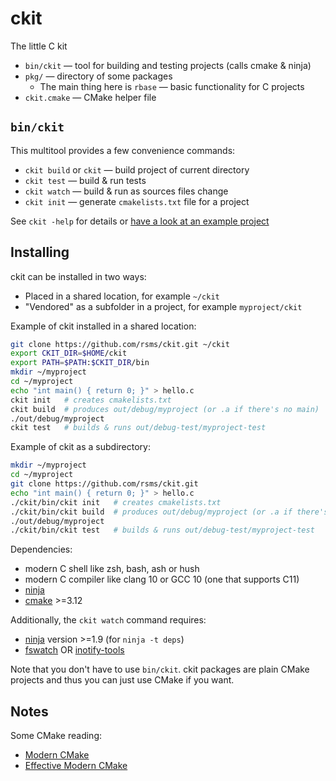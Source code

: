 # ckit

The little C kit

- `bin/ckit` — tool for building and testing projects (calls cmake & ninja)
- `pkg/` — directory of some packages
  - The main thing here is `rbase` — basic functionality for C projects
- `ckit.cmake` — CMake helper file


## `bin/ckit`

This multitool provides a few convenience commands:

- `ckit build` or `ckit` — build project of current directory
- `ckit test` — build & run tests
- `ckit watch` — build & run as sources files change
- `ckit init` — generate `cmakelists.txt` file for a project

See `ckit -help` for details or [have a look at an example project](example/hello)


## Installing

ckit can be installed in two ways:
- Placed in a shared location, for example `~/ckit`
- "Vendored" as a subfolder in a project, for example `myproject/ckit`

Example of ckit installed in a shared location:

```sh
git clone https://github.com/rsms/ckit.git ~/ckit
export CKIT_DIR=$HOME/ckit
export PATH=$PATH:$CKIT_DIR/bin
mkdir ~/myproject
cd ~/myproject
echo "int main() { return 0; }" > hello.c
ckit init   # creates cmakelists.txt
ckit build  # produces out/debug/myproject (or .a if there's no main)
./out/debug/myproject
ckit test   # builds & runs out/debug-test/myproject-test
```


Example of ckit as a subdirectory:

```sh
mkdir ~/myproject
cd ~/myproject
git clone https://github.com/rsms/ckit.git
echo "int main() { return 0; }" > hello.c
./ckit/bin/ckit init   # creates cmakelists.txt
./ckit/bin/ckit build  # produces out/debug/myproject (or .a if there's no main)
./out/debug/myproject
./ckit/bin/ckit test   # builds & runs out/debug-test/myproject-test
```

Dependencies:
- modern C shell like zsh, bash, ash or hush
- modern C compiler like clang 10 or GCC 10 (one that supports C11)
- [ninja](https://ninja-build.org)
- [cmake](https://cmake.org) >=3.12

Additionally, the `ckit watch` command requires:
- [ninja](https://ninja-build.org) version >=1.9 (for `ninja -t deps`)
- [fswatch](https://github.com/emcrisostomo/fswatch)
  OR [inotify-tools](https://github.com/inotify-tools/inotify-tools)

Note that you don't have to use `bin/ckit`.
ckit packages are plain CMake projects and thus you can just use CMake if you want.


## Notes

Some CMake reading:
- [Modern CMake](https://cliutils.gitlab.io/modern-cmake/)
- [Effective Modern CMake](https://gist.github.com/mbinna/c61dbb39bca0e4fb7d1f73b0d66a4fd1)
